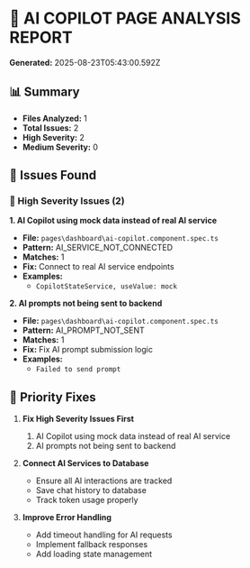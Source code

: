 # 🤖 AI COPILOT PAGE ANALYSIS REPORT

**Generated:** 2025-08-23T05:43:00.592Z

## 📊 Summary

- **Files Analyzed:** 1
- **Total Issues:** 2
- **High Severity:** 2
- **Medium Severity:** 0

## 🚨 Issues Found

### 🔴 High Severity Issues (2)

**1. AI Copilot using mock data instead of real AI service**
- **File:** `pages\dashboard\ai-copilot.component.spec.ts`
- **Pattern:** AI_SERVICE_NOT_CONNECTED
- **Matches:** 1
- **Fix:** Connect to real AI service endpoints
- **Examples:**
  - `CopilotStateService, useValue: mock`

**2. AI prompts not being sent to backend**
- **File:** `pages\dashboard\ai-copilot.component.spec.ts`
- **Pattern:** AI_PROMPT_NOT_SENT
- **Matches:** 1
- **Fix:** Fix AI prompt submission logic
- **Examples:**
  - `Failed to send prompt`

## 🎯 Priority Fixes

1. **Fix High Severity Issues First**
   1. AI Copilot using mock data instead of real AI service
   2. AI prompts not being sent to backend

2. **Connect AI Services to Database**
   - Ensure all AI interactions are tracked
   - Save chat history to database
   - Track token usage properly

3. **Improve Error Handling**
   - Add timeout handling for AI requests
   - Implement fallback responses
   - Add loading state management

